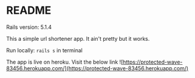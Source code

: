 # README

Rails version: 5.1.4

This a simple url shortener app.  It ain't pretty but it works.

Run locally: `rails s` in terminal

The app is live on heroku.  Visit the below link
![https://protected-wave-83456.herokuapp.com/](https://protected-wave-83456.herokuapp.com/)
